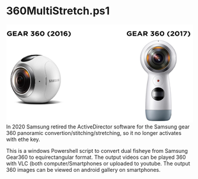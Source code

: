 # 360MultiStretch.ps1

![](gear360.png)
In 2020 Samsung retired the ActiveDirector software for the Samsung gear 360 panoramic convertion/stitching/stretching, so it no longer activates with ethe key.

This is a windows Powershell script to convert dual fisheye from Samsung Gear360 to equirectangular format. 
The output videos can be played 360 with VLC (both computer/Smartphones or uploaded to youtube.
The output 360 images can be viewed on android gallery on smartphones.
